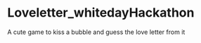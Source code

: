 Loveletter_whitedayHackathon
============================

A cute game to kiss a bubble and guess the love letter from it
